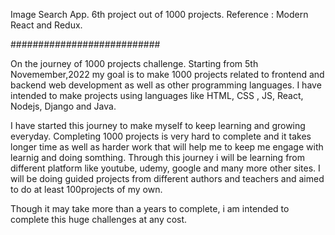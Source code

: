 Image Search App.
6th project out of 1000 projects.
Reference : Modern React and Redux.





###########################

On the journey of 1000 projects challenge. Starting from 5th Novemember,2022 my goal is to make 1000 projects related to frontend and backend web development as well as other programming languages. I have intended to make projects using languages like HTML, CSS , JS, React, Nodejs, Django and Java.

I have  started this journey to make myself to keep learning and growing everyday. Completing 1000 projects is very hard to complete and it takes longer time as well as harder work that will help me to keep me engage with learnig and doing somthing. Through this journey i will be learning from different platform like youtube, udemy, google and many more other sites. I will be doing guided projects from different authors and teachers and aimed to do at least 100projects of my own.

Though it may take more than a years to complete, i am intended to complete this huge challenges at any cost.


